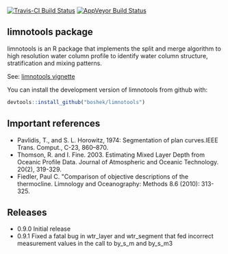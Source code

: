 
<!-- README.md is generated from README.Rmd. Please edit that file -->
[![Travis-CI Build Status](https://travis-ci.org/boshek/limnotools.svg?branch=devel)](https://travis-ci.org/boshek/limnotools) [![AppVeyor Build Status](https://ci.appveyor.com/api/projects/status/github/boshek/limnotools?branch=devel&svg=true)](https://ci.appveyor.com/project/boshek/limnotools)

limnotools package
------------------

limnotools is an R package that implements the split and merge algorithm to high resolution water column profile to identify water column structure, stratification and mixing patterns.

See: [limnotools vignette](https://github.com/boshek/limnotools/blob/master/vignettes/limnotools.Rmd)

You can install the development version of limnotools from github with:

``` r
devtools::install_github("boshek/limnotools")
```

Important references
--------------------

-   Pavlidis, T., and S. L. Horowitz, 1974: Segmentation of plan curves.IEEE Trans. Comput., C-23, 860–870.
-   Thomson, R. and I. Fine. 2003. Estimating Mixed Layer Depth from Oceanic Profile Data. Journal of Atmospheric and Oceanic Technology. 20(2), 319-329.
-   Fiedler, Paul C. "Comparison of objective descriptions of the thermocline. Limnology and Oceanography: Methods 8.6 (2010): 313-325.

Releases
--------

-   0.9.0 Initial release
-   0.9.1 Fixed a fatal bug in wtr\_layer and wtr\_segment that fed incorrect measurement values in the call to by\_s\_m and by\_s\_m3
